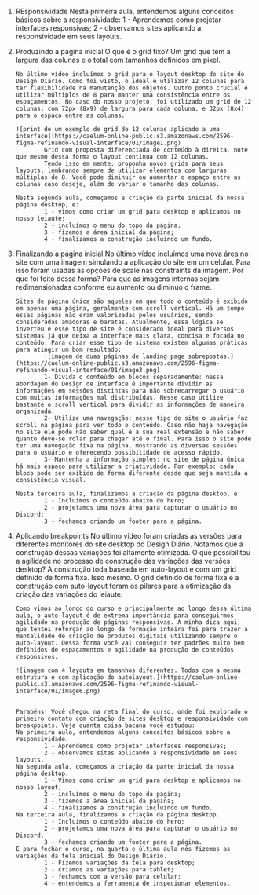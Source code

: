 01. REsponsividade
   Nesta primeira aula, entendemos alguns conceitos básicos sobre a responsividade:
        1 - Aprendemos como projetar interfaces responsivas;
        2 - observamos sites aplicando a responsividade em seus layouts.


02. Produzindo a página inicial
        O que é o grid fixo?
                Um grid que tem a largura das colunas e o total com tamanhos definidos em pixel.
        
        No último vídeo incluímos o grid para o layout desktop do site do Design Diário. Como foi visto, o ideal é utilizar 12 colunas para ter flexibilidade na manutenção dos objetos. Outro ponto crucial é utilizar múltiplos de 8 para manter uma consistência entre os espaçamentos. No caso do nosso projeto, foi utilizado um grid de 12 colunas, com 72px (8x9) de largura para cada coluna, e 32px (8x4) para o espaço entre as colunas.  

        ![print de um exemplo de grid de 12 colunas aplicado a uma interface](https://caelum-online-public.s3.amazonaws.com/2596-figma-refinando-visual-interface/01/image1.png)
                Grid com proposta diferenciada de conteúdo à direita, note que mesmo dessa forma o layout continua com 12 colunas.
                Tendo isso em mente, proponha novos grids para seus layouts, lembrando sempre de utilizar elementos com larguras múltiplas de 8. Você pode diminuir ou aumentar o espaço entre as colunas caso deseje, além de variar o tamanho das colunas.

        Nesta segunda aula, começamos a criação da parte inicial da nossa página desktop, e:
                1 - vimos como criar um grid para desktop e aplicamos no nosso leiaute;
                2 - incluímos o menu do topo da página;
                3 - fizemos a área inicial da página;
                4 - finalizamos a construção incluindo um fundo.


03. Finalizando a página inicial
        No último vídeo incluímos uma nova área no site com uma imagem simulando a aplicação do site em um celular. Para isso foram usadas as opções de scale nas constraints da imagem. Por que foi feito dessa forma?
                Para que as imagens internas sejam redimensionadas conforme eu aumento ou diminuo o frame.

        Sites de página única são aqueles em que todo o conteúdo é exibido em apenas uma página, geralmente com scroll vertical. Há um tempo essas páginas não eram valorizadas pelos usuários, sendo consideradas amadoras e baratas. Atualmente, essa lógica se inverteu e esse tipo de site é considerado ideal para diversos sistemas já que deixa a interface mais clara, concisa e focada no conteúdo. Para criar esse tipo de sistema existem algumas práticas para atingir um bom resultado:        
                ![imagem de duas páginas de landing page sobrepostas.](https://caelum-online-public.s3.amazonaws.com/2596-figma-refinando-visual-interface/01/image3.png)
                1- Divida o conteúdo em blocos separadamente: nessa abordagem do Design de Interface é importante dividir as informações em sessões distintas para não sobrecarregar o usuário com muitas informações mal distribuídas. Nesse caso utilize bastante o scroll vertical para dividir as informações de maneira organizada.
                2- Utilize uma navegação: nesse tipo de site o usuário faz scroll na página para ver todo o conteúdo. Caso não haja navegação no site ele pode não saber qual é a sua real extensão e não saber quanto deve-se rolar para chegar até o final. Para isso o site pode ter uma navegação fixa na página, mostrando as diversas sessões para o usuário e oferecendo possibilidade de acesso rápido.
                3- Mantenha a informação simples: no site de página única há mais espaço para utilizar a criatividade. Por exemplo: cada bloco pode ser exibido de forma diferente desde que seja mantida a consistência visual.

        Nesta terceira aula, finalizamos a criação da página desktop, e:
                1 - Incluímos o conteúdo abaixo do hero;
                2 - projetamos uma nova área para capturar o usuário no Discord;
                3 - fechamos criando um footer para a página.


04. Aplicando breakpoints
        No último vídeo foram criadas as versões para diferentes monitores do site desktop do Design Diário. Notamos que a construção dessas variações foi altamente otimizada. O que possibilitou a agilidade no processo de construção das variações das versões desktop?
                A construção toda baseada em auto-layout e com um grid definido de forma fixa.
                        Isso mesmo. O grid definido de forma fixa e a construção com auto-layout foram os pilares para a otimização da criação das variações do leiaute.

        Como vimos ao longo do curso e principalmente ao longo dessa última aula, o auto-layout é de extrema importância para conseguirmos agilidade na produção de páginas responsivas. A minha dica aqui, que tentei reforçar ao longo da formação inteira foi para trazer a mentalidade de criação de produtos digitais utilizando sempre o auto-layout. Dessa forma você vai conseguir ter padrões muito bem definidos de espaçamentos e agilidade na produção de conteúdos responsivos.

        ![imagem com 4 layouts em tamanhos diferentes. Todos com a mesma estrutura e com aplicação do autolayout.](https://caelum-online-public.s3.amazonaws.com/2596-figma-refinando-visual-interface/01/image6.png)


        Parabéns! Você chegou na reta final do curso, onde foi explorado o primeiro contato com criação de sites desktop e responsividade com breakpoints. Veja quanta coisa bacana você estudou:
        Na primeira aula, entendemos alguns conceitos básicos sobre a responsividade.
                1 - Aprendemos como projetar interfaces responsivas;
                2 - observamos sites aplicando a responsividade em seus layouts.
        Na segunda aula, começamos a criação da parte inicial da nossa página desktop.
                1 - Vimos como criar um grid para desktop e aplicamos no nosso layout;
                2 - incluímos o menu do topo da página;
                3 - fizemos a área inicial da página;
                4 - finalizamos a construção incluindo um fundo.
        Na terceira aula, finalizamos a criação da página desktop.
                1 - Incluímos o conteúdo abaixo do hero;
                2 - projetamos uma nova área para capturar o usuário no Discord;
                3 - fechamos criando um footer para a página.
        E para fechar o curso, na quarta e última aula nós fizemos as variações da tela inicial do Design Diário.
                1 - Fizemos variações da tela para desktop;
                2 - criamos as variações para tablet;
                3 - fechamos com a versão para celular;
                4 - entendemos a ferramenta de inspecionar elementos.